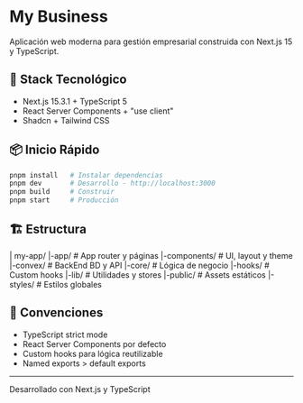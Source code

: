 # My Business

Aplicación web moderna para gestión empresarial construida con Next.js 15 y TypeScript.

## 🚀 Stack Tecnológico

- Next.js 15.3.1 + TypeScript 5
- React Server Components + "use client"
- Shadcn + Tailwind CSS


## 📦 Inicio Rápido

```bash
pnpm install   # Instalar dependencias
pnpm dev       # Desarrollo - http://localhost:3000
pnpm build     # Construir
pnpm start     # Producción
```

## 🏗️ Estructura

| my-app/
|-app/  # App router y páginas
|-components/ # UI, layout y theme
|-convex/ # BackEnd BD y API
|-core/ # Lógica de negocio 
|-hooks/  # Custom hooks
|-lib/    # Utilidades y stores
|-public/   # Assets estáticos
|-styles/   # Estilos globales


## 📝 Convenciones

- TypeScript strict mode
- React Server Components por defecto
- Custom hooks para lógica reutilizable
- Named exports > default exports

---
Desarrollado con Next.js y TypeScript